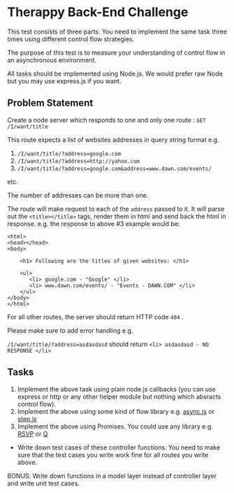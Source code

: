 
Therappy Back-End Challenge
===============



This test consists of three parts. You need to implement the same task three times using different control flow strategies.

The purpose of this test is to measure your understanding of control flow in an asynchronous environment.

All tasks should be implemented using Node.js. We would prefer raw Node but you may use express.js if you want.



Problem Statement
-------


Create a node server which responds to one and only one route : `GET /I/want/title`

This route expects a list of websites addresses in query string format e.g.

1. `/I/want/title/?address=google.com`
2. `/I/want/title/?address=http://yahoo.com`
3. `/I/want/title/?address=google.com&address=www.dawn.com/events/`

etc.


The number of addresses can be more than one.

The route will make request to each of the `address` passed to it. It will parse out the `<title></title>` tags, render them in html and send back the html in response. e.g. the response to above #3 example would be:

```
<html>
<head></head>
<body>

    <h1> Following are the titles of given websites: </h1>

    <ul>
       <li> google.com - "Google" </li>
       <li> www.dawn.com/events/ - "Events - DAWN.COM" </li>
    </ul>
</body>
</html>
```

For all other routes, the server should return HTTP code `404` .

Please make sure to add error handling e.g. 

`/I/want/title/?address=asdasdasd` should return `<li> asdasdasd - NO RESPONSE </li>`

Tasks
--

1. Implement the above task using plain node.js callbacks (you can use express or http or any other helper module but nothing which absracts control flow). 
2. Implement the above using some kind of flow library e.g. [async.js] or [step.js]
3. Implement the above using Promises. You could use any library e.g. [RSVP] or [Q]
- Write down test cases of these controller functions. You need to make sure that the test cases you write work fine for all routes you write above.

 BONUS: Write down functions in a model layer instead of controller layer and write unit test cases.


[async.js]: https://github.com/caolan/async
[step.js]: https://github.com/creationix/step
[RSVP]: https://github.com/tildeio/rsvp.js/
[Q]: https://github.com/kriskowal/q
[bacon.js]: https://github.com/baconjs/bacon.js
[RxJs]: https://github.com/Reactive-Extensions/RxJS